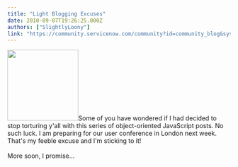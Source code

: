 ```yaml
---
title: "Light Blogging Excuses"
date: 2010-09-07T19:26:25.000Z
authors: ["SlightlyLoony"]
link: "https://community.servicenow.com/community?id=community_blog&sys_id=5b2de6e5dbd0dbc01dcaf3231f961935"
---
```

<p><img  alt="" class="jive-image" src="bfb06102db9c13043eb27a9e0f9619f3.iix" style="width: auto; height: 160px;" />Some of you have wondered if I had decided to stop torturing y'all with this series of object-oriented JavaScript posts. No such luck. I am preparing for our user conference in London next week. That's my feeble excuse and I'm sticking to it!<br /><br />More soon, I promise...</p>
